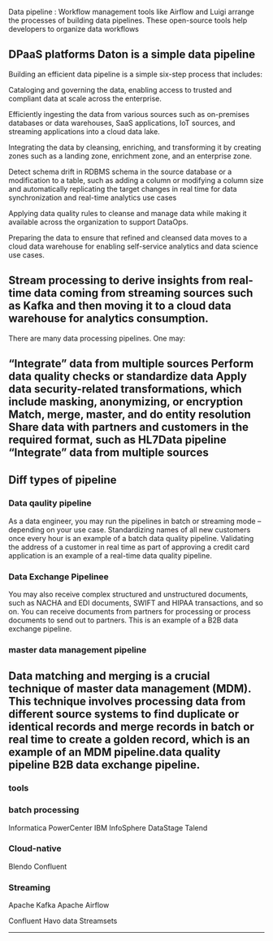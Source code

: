 
Data pipeline :
 Workflow management tools like Airflow and Luigi arrange the processes of building data pipelines. These open-source tools help developers to organize data workflows

 DPaaS platforms
    Daton is a simple data pipeline
--------
Building an efficient data pipeline is a simple six-step process that includes:

Cataloging and governing the data, enabling access to trusted and compliant data at scale across the enterprise.

Efficiently ingesting the data from various sources such as on-premises databases or data warehouses, SaaS applications, IoT sources, and streaming applications into a cloud data lake.

Integrating the data by cleansing, enriching, and transforming it by creating zones such as a landing zone, enrichment zone, and an enterprise zone.

Detect schema drift in RDBMS schema in the source database or a modification to a table, such as adding a column or modifying a column size and automatically replicating the target changes in real time for data synchronization and real-time analytics use cases

Applying data quality rules to cleanse and manage data while making it available across the organization to support DataOps.

Preparing the data to ensure that refined and cleansed data moves to a cloud data warehouse for enabling self-service analytics and data science use cases.

Stream processing to derive insights from real-time data coming from streaming sources such as Kafka and then moving it to a cloud data warehouse for analytics consumption.
--------------
There are many data processing pipelines. One may:

“Integrate” data from multiple sources
Perform data quality checks or standardize data
Apply data security-related transformations, which include masking, anonymizing, or encryption
Match, merge, master, and do entity resolution
Share data with partners and customers in the required format, such as HL7Data pipeline 
“Integrate” data from multiple sources
------------------------------------
Diff types of  pipeline
----
### Data qaulity pipeline

As a data engineer, you may run the pipelines in batch or streaming mode – depending on your use case. Standardizing names of all new customers once every hour is an example of a batch data quality pipeline. Validating the address of a customer in real time as part of approving a credit card application is an example of a real-time data quality pipeline.

### Data Exchange Pipelinee
You may also receive complex structured and unstructured documents, such as NACHA and EDI documents, SWIFT and HIPAA transactions, and so on. You can receive documents from partners for processing or process documents to send out to partners. This is an example of a B2B data exchange pipeline.

### master data management pipeline
Data matching and merging is a crucial technique of master data management (MDM). This technique involves processing data from different source systems to find duplicate or identical records and merge records in batch or real time to create a golden record, which is an example of an MDM pipeline.data quality pipeline
B2B data exchange pipeline.
--------------
### tools 
### batch processing
Informatica PowerCenter
IBM InfoSphere DataStage
Talend

### Cloud-native
Blendo
Confluent

### Streaming
Apache Kafka
Apache Airflow

Confluent
Havo data
Streamsets

-------
